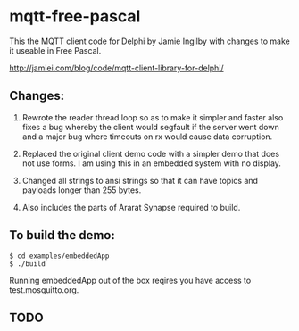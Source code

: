 mqtt-free-pascal
================

This the MQTT client code for Delphi by Jamie Ingilby with changes to make it useable in Free Pascal.

http://jamiei.com/blog/code/mqtt-client-library-for-delphi/

Changes:
--------

1) Rewrote the reader thread loop so as to make it simpler and faster also fixes a bug whereby the
client would segfault if the server went down and a major bug where timeouts on rx would cause data corruption.

2) Replaced the original client demo code with a simpler demo that does not use forms. I am using
this in an embedded system with no display.

3) Changed all strings to ansi strings so that it can have topics and payloads longer than 255 bytes. 

4) Also includes the parts of Ararat Synapse required to build.

To build the demo:
------------------

    $ cd examples/embeddedApp
    $ ./build


Running embeddedApp out of the box reqires you have access to test.mosquitto.org.

TODO
----




